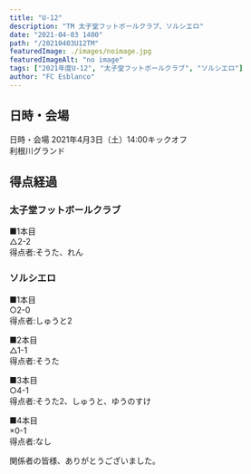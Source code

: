 ```yaml
---
title: "U-12"
description: "TM 太子堂フットボールクラブ、ソルシエロ"
date: "2021-04-03 1400"
path: "/20210403U12TM"
featuredImage: ./images/noimage.jpg
featuredImageAlt: "no image"
tags: ["2021年度U-12", "太子堂フットボールクラブ", "ソルシエロ"]
author: "FC Esblanco"
---
```



## 日時・会場

日時・会場
2021年4月3日（土）14:00キックオフ  
利根川グランド

## 得点経過

### 太子堂フットボールクラブ

■1本目  
△2-2  
得点者:そうた、れん

### ソルシエロ

■1本目  
○2-0  
得点者:しゅうと2

■2本目  
△1-1  
得点者:そうた

■3本目  
○4-1  
得点者:そうた2、しゅうと、ゆうのすけ

■4本目  
×0-1  
得点者:なし


関係者の皆様、ありがとうございました。
